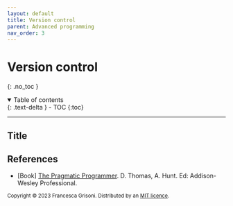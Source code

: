 ```yaml
---
layout: default
title: Version control
parent: Advanced programming
nav_order: 3
---
```

# Version control
{: .no_toc }


<details open markdown="block">
  <summary>
    Table of contents
  </summary>
  {: .text-delta }
- TOC
{:toc}
</details>

---
## Title



## References

* [Book]    [The Pragmatic Programmer](https://pragprog.com/titles/tpp20/the-pragmatic-programmer-20th-anniversary-edition/). D. Thomas, 
A. Hunt. Ed: Addison-Wesley Professional. 

<sub>Copyright &copy; 2023 Francesca Grisoni. Distributed by an [MIT licence](LICENSE).</sub>

